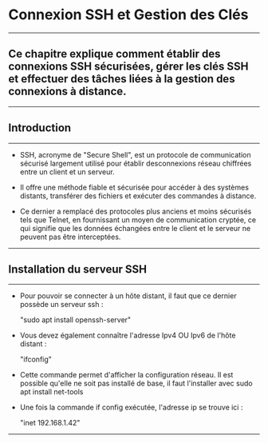 # **Connexion SSH et Gestion des Clés**
---


## **Ce chapitre explique comment établir des connexions SSH sécurisées, gérer les clés SSH et effectuer des tâches liées à la gestion des connexions à distance.**
---


## **Introduction**
---


* SSH, acronyme de "Secure Shell", est un protocole de communication sécurisé largement utilisé pour établir desconnexions réseau chiffrées entre un client et un serveur. 

* Il offre une méthode fiable et sécurisée pour accéder à des systèmes distants, transférer des fichiers et exécuter des commandes à distance.

* Ce dernier a remplacé des protocoles plus anciens et moins sécurisés tels que Telnet, en fournissant un moyen de communication cryptée, ce qui signifie que les données échangées entre le client et le serveur ne peuvent pas être interceptées.
---


## **Installation du serveur SSH**
---


* Pour pouvoir se connecter à un hôte distant, il faut que ce dernier possède un serveur ssh :

    "sudo apt install openssh-server"


* Vous devez également connaître l'adresse Ipv4 OU Ipv6 de l'hôte distant :

    "ifconfig"


* Cette commande permet d'afficher la configuration réseau. Il est possible qu'elle ne soit pas installé de base, il faut l'installer avec sudo apt install net-tools

* Une fois la commande if config exécutée, l'adresse ip se trouve ici :

    "inet 192.168.1.42"
---
